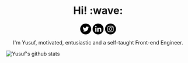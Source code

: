<h1 align='center'> Hi! :wave:</h1>

<p align="center">
  <a href="https://twitter.com/yusufali_19">
    <img align="center" alt="Yusuf | Twitter" width="30px" src="./assets/twitter.svg" />
  </a>
   <a href="https://www.linkedin.com/in/yusuf-ali-501047184/">
    <img align="center" alt="Yusuf | Linkedin" width="30px" src="./assets/linkedin.svg" />
  </a>
     <a href="https://www.instagram.com/yusufali.19/?hl=en">
    <img align="center" alt="Yusuf | Instagram" width="30px" src="./assets/instagram.svg" />
  </a>
</p>

<p align="center">
    I'm Yusuf, motivated, entusiastic and a self-taught Front-end Engineer.
</p>

![Yusuf's github stats](https://github-readme-stats.vercel.app/api?username=yusufali19&count_private=true&show_icons=true&theme=radical)
